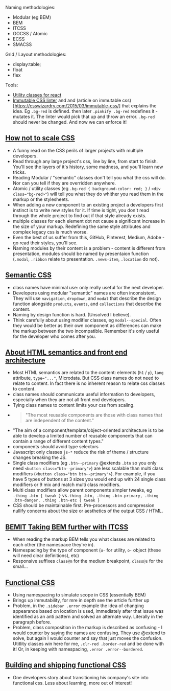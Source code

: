 Naming methodologies:

* Modular (eg BEM)
* BEM
* ITCSS
* OOCSS / Atomic
* ECSS
* SMACSS

Grid / Layout methodologies:

* display:table;
* float
* flex

Tools:

* [Utility classes for react](https://github.com/JedWatson/classnames)
* [Immutable CSS linter](https://github.com/johnotander/immutable-css) and and (article on immutable css)[https://csswizardry.com/2015/03/immutable-css/] that explains the idea. Eg `.bg-red` is defined. then later `.pinkify .bg-red` redefines it - mutates it. The linter would pick that up and throw an error. `.bg-red` should never be changed. And now we can enforce it!

## [How not to scale CSS](https://gist.github.com/mrmrs/5d6c3bf60a9ff410fcec)

* A funny read on the CSS perils of larger projects with multiple developers.
* Read through any large project's css, line by line, from start to finish. You'll see the layers of it's history, some madness, and you'll learn new tricks.
* Reading Modular / "semantic" classes don't tell you what the css will do. Nor can you tell if they are overridden anywhere.
* Atomic / utility classes (eg `.bg-red { background-color: red; }` / `<div class="bg-red>"`) will tell you what they do whither you read them in the markup or the stylesheets.
* When adding a new component to an existing project a developers first instinct is to write new styles for it. If time is tight, you don't read through the whole project to find out if that style already exists.
* multiple classes for each element dot not cause a significant increase in the size of your markup. Redefining the same style attributes and complex legacy css is much worse.
* Even the best of us suffer from this, GitHub, Pinterest, Medium, Adobe - go read their styles, you'll see.
* Naming modules by their content is a problem - content is different from presentation, modules should be named by presentaion function (`.modal`, `.ribbon` relate to presentation. `.news-item`, `.location` do not).

## [Semantic CSS](https://snook.ca/archives/html_and_css/semantic-css)

* class names have minimal use: only really useful for the next developer.
* Developers using modular "semantic" names are often inconsistent. They will use `navigation`, `dropdown`, and `modal` that describe the design function alongside `products`, `events`, and `collections` that describe the content.
* Naming by design function is hard. (Unsolved I believe).
* Think carefully about using modifier classes, eg `modal--special`. Often they would be better as their own component as differences can make the markup between the two incompatible. Remember it's only useful for the developer who comes after you.

## [About HTML semantics and front end architecture](http://nicolasgallagher.com/about-html-semantics-front-end-architecture/)

* Most HTML semantics are related to the content: elements (`h1` / `p`), `lang` attribute, `type="..."`, Microdata. But CSS class names do not need to relate to content. In fact there is no inherent reason to relate css classes to content.
* class names should communicate useful information to developers, especially when they are not all front end developers.
* Tying class names to content limits your css from scaling.
* > "The most reusable components are those with class names that are independent of the content."
* "The aim of a component/template/object-oriented architecture is to be able to develop a limited number of reusable components that can contain a range of different content types."
* components should avoid type selectors
* Javascript only classes `js-*` reduce the risk of theme / structure changes breaking the JS.
* Single class modifiers (eg `.btn--primary` @extends `.btn` so you only need `<button class="btn--primary">`) are less scalable than multi class modifiers (`<button class="btn btn--primary">`). For example, if you have 5 types of buttons at 3 sizes you would end up with 24 single class modifiers or 9 mix and match multi class modifiers.
* Multi class modifiers allow parent components simpler tweaks, eg `.thing .btn { tweak }` vs`.thing .btn, .thing .btn-primary, .thing .btn-danger, .thing .btn-etc { tweak }`
* CSS should be maintainable first. Pre-processors and compression nullify concerns about the size or aesthetics of the output CSS / HTML.

## [BEMIT Taking BEM further with ITCSS](https://csswizardry.com/2015/08/bemit-taking-the-bem-naming-convention-a-step-further/)

* When reading the markup BEM tells you what classes are related to each other (the namespace they're in).
* Namespacing by the type of component (`u-` for utility, `o-` object (these will need clear definitions), etc)
* Responsive suffixes `class@m` for the medium breakpoint, `class@s` for the small...

## [Functional CSS](http://eng.wealthfront.com/2013/08/20/functional-css-fcss/)

* Using namespacing to simulate scope in CSS (essentially BEM)
* Brings up immutability, for mre in depth see the article further up
* Problem, in the `.sidebar .error` example the idea of changing appearance based on location is used, immediately after that issue was identified as an anti pattern and solved an alternate way. Literally in the paragraph before.
* Problem, class composition in the markup is described as confusing - I would counter by saying the names are confusing. They use @extend to solve, but again I would counter and say that just moves the confusion. Utitlity classes win here for me, `.clr-red .border-red` and be done with it! Or, in keeping with namespacing, `.error .error--bordered`.

## [Building and shipping functional CSS](https://medium.com/@cole_peters/building-and-shipping-functional-css-4f29b947bcb9)

* One developers story about transitioning his company's site into functional css. Less about learning, more out of interest!
